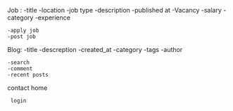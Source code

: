 Job :
    -title
    -location
    -job type
    -description 
    -published at 
    -Vacancy
    -salary
    -category
    -experience
    

    -apply job 
    -post job 

Blog:
    -title
    -descreption 
    -created_at
    -category 
    -tags
    -author
    
    -search
    -comment
    -recent posts

contact
home
     
     login